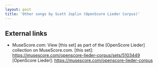 ```yaml
---
layout: post
title: 'Other songs by Scott Joplin (OpenScore Lieder Corpus)'
---
```


## External links

- MuseScore.com: View [this set] as part of the [OpenScore Lieder] collection on MuseScore.com.
[this set]: https://musescore.com/openscore-lieder-corpus/sets/5103449
[OpenScore Lieder]: https://musescore.com/openscore-lieder-corpus
